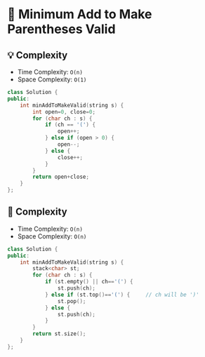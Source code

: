 # 🧪 Minimum Add to Make Parentheses Valid

## 💡 Complexity

- Time Complexity: `O(n)`
- Space Complexity: `O(1)`

```cpp
class Solution {
public:
    int minAddToMakeValid(string s) {
        int open=0, close=0;
        for (char ch : s) {
            if (ch == '(') {
                open++;
            } else if (open > 0) {
                open--;
            } else {
                close++;
            }
        }
        return open+close;
    }
};
```


## 🧵 Complexity

- Time Complexity: `O(n)`
- Space Complexity: `O(n)`

```cpp
class Solution {
public:
    int minAddToMakeValid(string s) {
        stack<char> st;
        for (char ch : s) {
            if (st.empty() || ch=='(') {
                st.push(ch);
            } else if (st.top()=='(') {     // ch will be ')'
                st.pop();
            } else {
                st.push(ch);
            }
        }
        return st.size();
    }
};
```